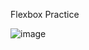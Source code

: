 Flexbox Practice


![image](https://github.com/user-attachments/assets/1e049632-d66e-45f4-ba7d-1ae31fea5507)


